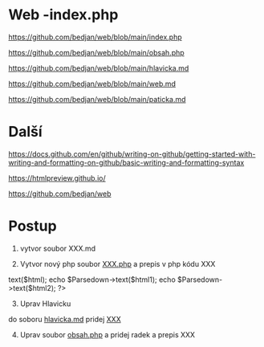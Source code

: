 # Web -index.php

https://github.com/bedjan/web/blob/main/index.php

https://github.com/bedjan/web/blob/main/obsah.php

https://github.com/bedjan/web/blob/main/hlavicka.md

https://github.com/bedjan/web/blob/main/web.md

https://github.com/bedjan/web/blob/main/paticka.md


# Další

https://docs.github.com/en/github/writing-on-github/getting-started-with-writing-and-formatting-on-github/basic-writing-and-formatting-syntax

https://htmlpreview.github.io/

https://github.com/bedjan/web


# Postup 
1) vytvor soubor XXX.md

2) Vytvor nový php soubor [XXX.php](https://github.com/bedjan/web/blob/main/XXX.php) a prepis v php kódu XXX

<?php
include('Parsedown.php');
$html = file_get_contents('https://raw.githubusercontent.com/bedjan/web/main/hlavicka.md');
$html1 = file_get_contents('https://raw.githubusercontent.com/bedjan/web/main/XXX.md');
$html2 = file_get_contents('https://raw.githubusercontent.com/bedjan/web/main/paticka.md');
$Parsedown = new Parsedown();
echo $Parsedown->text($html);
echo $Parsedown->text($html1);
echo $Parsedown->text($html2);
?>

3) Uprav Hlavicku

do soboru [hlavicka.md](https://github.com/bedjan/web/blob/main/hlavicka.md) pridej [XXX](XXX.php)




4) Uprav soubor [obsah.php](https://github.com/bedjan/web/blob/main/obsah.php) a pridej radek a prepis XXX

<?php
copy("https://raw.githubusercontent.com/bedjan/web/main/XXX.php", "XXX.php");
?>
